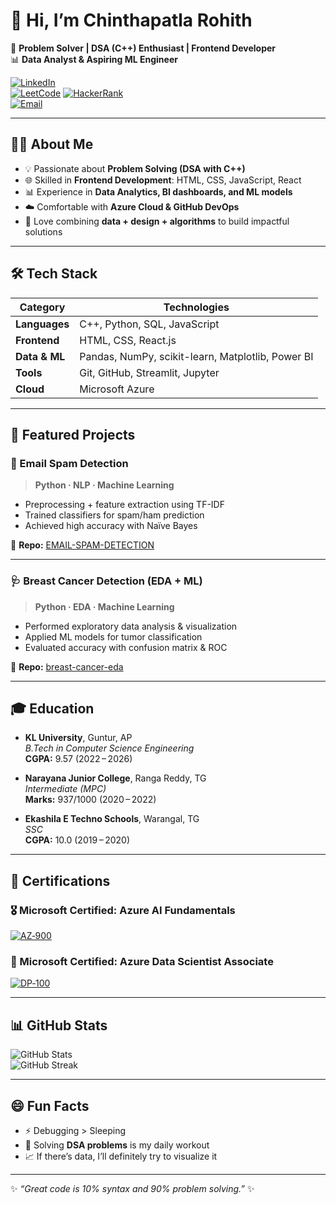 # 👋 Hi, I’m **Chinthapatla Rohith**

🚀 **Problem Solver | DSA (C++) Enthusiast | Frontend Developer**  
📊 **Data Analyst & Aspiring ML Engineer**  

[![LinkedIn](https://img.shields.io/badge/LinkedIn-0A66C2?style=for-the-badge&logo=linkedin&logoColor=white)](https://www.linkedin.com/in/chinthapatla-rohith)  
[![LeetCode](https://img.shields.io/badge/LeetCode-FFA116?style=for-the-badge&logo=leetcode&logoColor=black)](https://leetcode.com/your-username) 
[![HackerRank](https://img.shields.io/badge/HackerRank-2EC866?style=for-the-badge&logo=hackerrank&logoColor=white)](https://www.hackerrank.com/your-username)  
[![Email](https://img.shields.io/badge/Email-D14836?style=for-the-badge&logo=gmail&logoColor=white)](mailto:chinthapatlarohith@gmail.com)

---

## 🧑‍💻 About Me
- 💡 Passionate about **Problem Solving (DSA with C++)**  
- 🌐 Skilled in **Frontend Development**: HTML, CSS, JavaScript, React  
- 📊 Experience in **Data Analytics, BI dashboards, and ML models**  
- ☁️ Comfortable with **Azure Cloud & GitHub DevOps**  
- 🎯 Love combining **data + design + algorithms** to build impactful solutions  

---

## 🛠 Tech Stack  

| **Category**     | **Technologies**                                                                 |
|-------------------|----------------------------------------------------------------------------------|
| **Languages**     | C++, Python, SQL, JavaScript                                                     |
| **Frontend**      | HTML, CSS, React.js                                                              |
| **Data & ML**     | Pandas, NumPy, scikit-learn, Matplotlib, Power BI                                |
| **Tools**         | Git, GitHub, Streamlit, Jupyter                                                  |
| **Cloud**         | Microsoft Azure                                                                  |

---

## 🚀 Featured Projects  

### 📧 Email Spam Detection  
> **Python · NLP · Machine Learning**  
- Preprocessing + feature extraction using TF-IDF  
- Trained classifiers for spam/ham prediction  
- Achieved high accuracy with Naïve Bayes  

🔗 **Repo:** [EMAIL-SPAM-DETECTION](https://github.com/cr-267/EMAIL-SPAM-DETECTION)

---

### 🩺 Breast Cancer Detection (EDA + ML)  
> **Python · EDA · Machine Learning**  
- Performed exploratory data analysis & visualization  
- Applied ML models for tumor classification  
- Evaluated accuracy with confusion matrix & ROC  

🔗 **Repo:** [breast-cancer-eda](https://github.com/cr-267/breast-cancer-eda)

---

## 🎓 Education

- **KL University**, Guntur, AP  
  *B.Tech in Computer Science Engineering*  
  **CGPA:** 9.57 (2022 – 2026)

- **Narayana Junior College**, Ranga Reddy, TG  
  *Intermediate (MPC)*  
  **Marks:** 937/1000 (2020 – 2022)

- **Ekashila E Techno Schools**, Warangal, TG  
  *SSC*  
  **CGPA:** 10.0 (2019 – 2020)

---

## 📜 Certifications

### 🎖️ Microsoft Certified: Azure AI Fundamentals  
[![AZ‑900](https://img.shields.io/badge/AZ--900_Azure_AI_Fundamentals-0089D6?logo=microsoftazure&logoColor=white)](https://learn.microsoft.com/api/credentials/share/en-us/cr-267/6D0340D94ABC8F54?sharingId=6CAD354418BFF8F)  

### 🏅 Microsoft Certified: Azure Data Scientist Associate  
[![DP‑100](https://img.shields.io/badge/DP--100_Azure_Data_Scientist_Associate-0089D6?logo=microsoftazure&logoColor=white)](https://learn.microsoft.com/api/credentials/share/en-us/cr-267/88B97F37BD1554D7?sharingId=6CAD354418BFF8F)  


---

## 📊 GitHub Stats  

![GitHub Stats](https://github-readme-stats.vercel.app/api?username=cr-267&show_icons=true&theme=tokyonight&hide_border=true)  
![GitHub Streak](https://github-readme-streak-stats.herokuapp.com/?user=cr-267&theme=tokyonight&hide_border=true)  

---

## 😄 Fun Facts  
- ⚡ Debugging > Sleeping  
- 🧩 Solving **DSA problems** is my daily workout  
- 📈 If there’s data, I’ll definitely try to visualize it  

---

✨ *“Great code is 10% syntax and 90% problem solving.”* ✨  
